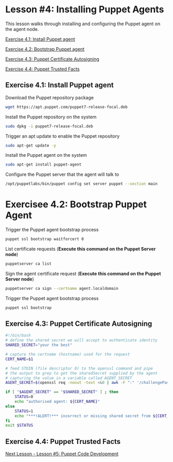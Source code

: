 # Lesson #4: Installing Puppet Agents

This lesson walks through installing and configuring the Puppet agent on the agent node.

[Exercise 4.1: Install Puppet agent](#exercise-41-install-puppet-agent)

[Exercise 4.2: Bootstrap Puppet agent](#exercise-42-bootstrap-puppet-agent)

[Exercise 4.3: Puppet Certificate Autosigning](#exercise-43-puppet-certificate-autosigning)

[Exercise 4.4: Puppet Trusted Facts](#exercise-44-puppet-trusted-facts)


## Exercise 4.1: Install Puppet agent

Download the Puppet repository package

```bash
wget https://apt.puppet.com/puppet7-release-focal.deb
```

Install the Puppet repository on the system

```bash
sudo dpkg -i puppet7-release-focal.deb
```

Trigger an apt update to enable the Puppet repository

```bash
sudo apt-get update -y
```

Install the Puppet agent on the system

```bash
sudo apt-get install puppet-agent
```

Configure the Puppet server that the agent will talk to

```bash
/opt/puppetlabs/bin/puppet config set server puppet --section main
```

# Exercisee 4.2: Bootstrap Puppet Agent

Trigger the Puppet agent bootstrap process

```bash
puppet ssl bootstrap waitforcert 0
```

List certificate requests (**Execute this command on the Puppet Server node**)

```bash
puppetserver ca list
```

Sign the agent certificate request (**Execute this command on the Puppet Server node**)

```bash
puppetserver ca sign --certname agent.localdomain
```

Trigger the Puppet agent bootstrap process

```bash
puppet ssl bootstrap
```

## Exercise 4.3: Puppet Certificate Autosigning

```bash
#!/bin/bash
# define the shared secret we will accept to authenticate identity
SHARED_SECRET="your the best"

# capture the certname (hostname) used for the request
CERT_NAME=$1

# feed STDIN (file descriptor 0) to the openssl command and pipe
# the output to grep to get the sharedSecret supplied by the agent
# capturing the value in a variable called AGENT_SECRET
AGENT_SECRET=$(openssl req -noout -text <&0 | awk -F ":" '/challengePassword/ { gsub(/\n$/, "", $2) ; print $2 }')

if [ "$AGENT_SECRET" == "$SHARED_SECRET" ] ; then
    STATUS=0
    echo "authorised agent: ${CERT_NAME}"
else
    STATUS=1
    echo "***!ALERT!*** incorrect or missing shared secret from ${CERT_NAME}"
fi
exit $STATUS
```


## Exercise 4.4: Puppet Trusted Facts



[Next Lesson - Lesson #5: Puppet Code Development](./05-puppet-code-development.md)
